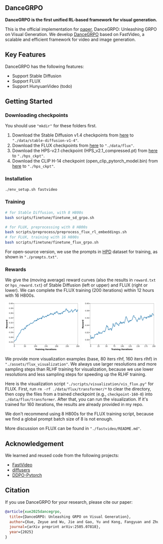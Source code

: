## DanceGRPO
**DanceGRPO is the first unified RL-based framework for visual generation.**

This is the official implementation for [paper](https://arxiv.org/abs/2505.07818), DanceGRPO: Unleashing GRPO on Visual Generation.
We develop [DanceGRPO](https://arxiv.org/abs/2505.07818) based on FastVideo, a scalable and efficient framework for video and image generation.

## Key Features

DanceGRPO has the following features:
- Support Stable Diffusion
- Support FLUX
- Support HunyuanVideo (todo)


## Getting Started
### Downloading checkpoints
You should use ```"mkdir"``` for these folders first.
1. Download the Stable Diffusion v1.4 checkpoints from [here](https://huggingface.co/CompVis/stable-diffusion-v1-4) to ```"./data/stable-diffusion-v1-4"```.
2. Download the FLUX checkpoints from [here](https://huggingface.co/black-forest-labs/FLUX.1-dev) to ```"./data/flux"```.
3. Download the HPS-v2.1 checkpoint (HPS_v2.1_compressed.pt) from [here](https://huggingface.co/xswu/HPSv2/tree/main) to ```"./hps_ckpt"```.
4. Download the CLIP H-14 checkpoint (open_clip_pytorch_model.bin) from [here](https://huggingface.co/laion/CLIP-ViT-H-14-laion2B-s32B-b79K/tree/main) to ```"./hps_ckpt"```.

### Installation
```bash
./env_setup.sh fastvideo
```
### Training
```bash
# for Stable Diffusion, with 8 H800s
bash scripts/finetune/finetune_sd_grpo.sh   
```
```bash
# for FLUX, preprocessing with 8 H800s
bash scripts/preprocess/preprocess_flux_rl_embeddings.sh
# for FLUX, training with 16 H800s
bash scripts/finetune/finetune_flux_grpo.sh   
```

For open-source version, we use the prompts in [HPD](https://huggingface.co/datasets/ymhao/HPDv2/tree/main) dataset for training, as shown in ```"./prompts.txt"```.

### Rewards
We give the (moving average) reward curves (also the results in `reward.txt` or `hps_reward.txt`) of Stable Diffusion (left or upper) and FLUX (right or lower). We can complete the FLUX training (200 iterations) within 12 hours with 16 H800s.

<img src=assets/rewards/opensource_sd.png width="49%">
<img src=assets/rewards/opensource_flux.png width="49%">

We provide more visualization examples (base, 80 iters rlhf, 160 iters rlhf) in ```"./assets/flux_visualization"```. We always use larger resolutions and more sampling steps than RLHF training for visualization, because we use lower resolutions and less sampling steps for speeding up the RLHF training.

Here is the visualization script `"./scripts/visualization/vis_flux.py"` for FLUX. First, run `rm -rf ./data/flux/transformer/*` to clear the directory, then copy the files from a trained checkpoint (e.g., `checkpoint-160-0`) into `./data/flux/transformer`. After that, you can run the visualization. If it's trained for 160 iterations, the results are already provided in my repo.  

We don't recommend using 8 H800s for the FLUX training script, because we find a global prompt batch size of 8 is not enough.

More discussion on FLUX can be found in ```"./fastvideo/README.md"```.

## Acknowledgement
We learned and reused code from the following projects:
- [FastVideo](https://github.com/hao-ai-lab/FastVideo)
- [diffusers](https://github.com/huggingface/diffusers)
- [DDPO-Pytorch](https://github.com/kvablack/ddpo-pytorch)


## Citation
If you use DanceGRPO for your research, please cite our paper:

```bibtex
@article{xue2025dancegrpo,
  title={DanceGRPO: Unleashing GRPO on Visual Generation},
  author={Xue, Zeyue and Wu, Jie and Gao, Yu and Kong, Fangyuan and Zhu, Lingting and Chen, Mengzhao and Liu, Zhiheng and Liu, Wei and Guo, Qiushan and Huang, Weilin and others},
  journal={arXiv preprint arXiv:2505.07818},
  year={2025}
}
```
